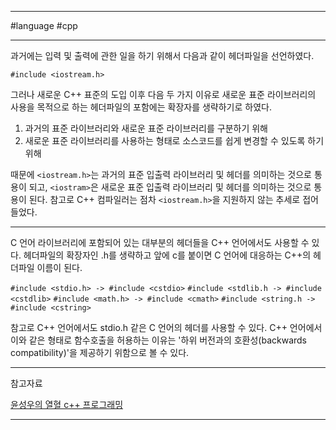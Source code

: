
---

#language #cpp 

---

과거에는 입력 및 출력에 관한 일을 하기 위해서 다음과 같이 헤더파일을 선언하였다.

`#include <iostream.h>`

그러나 새로운 C++ 표준의 도입 이후 다음 두 가지 이유로 새로운 표준 라이브러리의 사용을 목적으로 하는 헤더파일의 포함에는 확장자를 생략하기로 하였다.

1. 과거의 표준 라이브러리와 새로운 표준 라이브러리를 구분하기 위해
2. 새로운 표준 라이브러리를 사용하는 형태로 소스코드를 쉽게 변경할 수 있도록 하기 위해

때문에 `<iostream.h>`는 과거의 표준 입출력 라이브러리 및 헤더를 의미하는 것으로 통용이 되고, `<iostram>`은 새로운 표준 입출력 라이브러리 및 헤더를 의미하는 것으로 통용이 된다. 참고로 C++ 컴파일러는 점차 `<iostream.h>`을 지원하지 않는 추세로 접어들었다.

---

C 언어 라이브러리에 포함되어 있는 대부분의 헤더들을 C++ 언어에서도 사용할 수 있다.
헤더파일의 확장자인 .h를 생략하고 앞에 c를 붙이면 C 언어에 대응하는 C++의 헤더파일 이름이 된다.

`#include <stdio.h> -> #include <cstdio>`
`#include <stdlib.h -> #include <cstdlib>`
`#include <math.h> -> #include <cmath>`
`#include <string.h -> #include <cstring>`

참고로 C++ 언어에서도 stdio.h 같은 C 언어의 헤더를 사용할 수 있다. C++ 언어에서 이와 같은 형태로 함수호출을 허용하는 이유는 '하위 버전과의 호환성(backwards compatibility)'을 제공하기 위함으로 볼 수 있다.


---

참고자료

[윤성우의 열혈 c++ 프로그래밍](https://product.kyobobook.co.kr/detail/S000001589147)

---